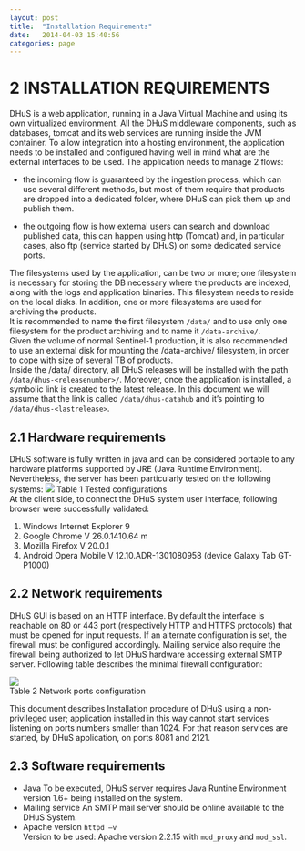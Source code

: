 ```yaml
---
layout: post
title:  "Installation Requirements"
date:   2014-04-03 15:40:56
categories: page
---
```



# 2	INSTALLATION REQUIREMENTS    #
DHuS is a web application, running in a Java Virtual Machine and using its own virtualized environment. All the DHuS middleware components, such as databases, tomcat and its web services are running inside the JVM container. 
To allow integration into a hosting environment, the application needs to be installed and configured having well in mind what are the external interfaces to be used. The application needs to manage 2 flows:   

- 	the incoming flow is guaranteed by the ingestion process, which can use several different methods, but most of them require that products are dropped into a dedicated folder, where DHuS can pick them up and publish them.     


- the outgoing flow is how external users can search and download published data, this can happen using http (Tomcat) and, in particular cases, also ftp (service started by DHuS) on some dedicated service ports.    

The filesystems used by the application, can be two or more; one filesystem is necessary for storing the DB necessary where the products are indexed, along with the logs and application binaries. This filesystem needs to reside on the local disks. In addition, one or more filesystems are used for archiving the products.    
It is recommended to name the first filesystem `/data/` and to use only one filesystem for the product archiving and to name it `/data-archive/`.    
Given the volume of normal Sentinel-1 production, it is also recommended to use an external disk for mounting the /data-archive/ filesystem, in order to cope with size of several TB of products.    
Inside the /data/ directory, all DHuS releases will be installed with the path `/data/dhus-<releasenumber>/`.       Moreover, once the application is installed, a symbolic link is created to the latest release. In this document we will assume that the link is called `/data/dhus-datahub`    and it’s pointing to `/data/dhus-<lastrelease>`.

## 2.1	Hardware requirements ##
DHuS software is fully written in java and can be considered portable to any hardware platforms supported by JRE (Java Runtime Environment). Nevertheless, the server has been particularly tested on the following systems:
![](https://raw.githubusercontent.com/wiki/calogera/DataHubSystem/imagessum/table%201.jpg) 
Table 1 Tested configurations   
At the client side, to connect the DHuS system user interface, following browser were successfully validated:
1.	Windows Internet Explorer 9
2.	Google Chrome V 26.0.1410.64 m
3.	Mozilla Firefox V 20.0.1
4.	Android Opera Mobile V 12.10.ADR-1301080958 (device Galaxy Tab GT-P1000)
## 2.2	Network requirements ##
DHuS GUI is based on an HTTP interface. By default the interface is reachable on 80 or 443 port (respectively HTTP and HTTPS protocols) that must be opened for input requests. If an alternate configuration is set, the firewall must be configured accordingly.
Mailing service also require the firewall being authorized to let DHuS hardware accessing external SMTP server.
Following table describes the minimal firewall configuration: 

![](https://raw.githubusercontent.com/wiki/calogera/DataHubSystem/imagessum/table%202.jpg)      
Table 2 Network ports configuration      

This document describes Installation procedure of DHuS using a non-privileged user; application installed in this way cannot start services listening on ports numbers smaller than 1024. For that reason services are started, by DHuS application, on ports 8081 and 2121. 
## 2.3	Software requirements ##
- Java
To be executed, DHuS server requires Java Runtine Environment version 1.6+ being installed on the system.
- Mailing service
An SMTP mail server should be online available to the DHuS System. 
- Apache version 
`httpd –v`   
Version to be used: Apache version 2.2.15 with `mod_proxy` and `mod_ssl`.


